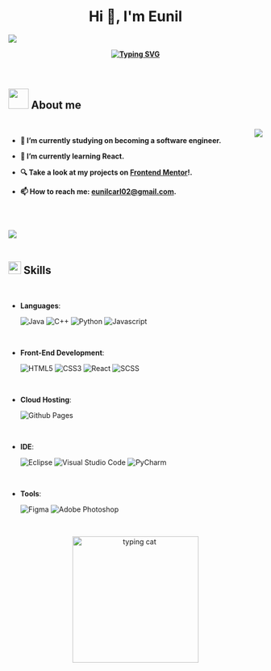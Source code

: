 
<h1 align="center"><b>Hi 👋, I'm Eunil </h1>

![](https://komarev.com/ghpvc/?username=EunilCarl)

<p align="center">
  <a href="https://git.io/typing-svg"><img src="https://readme-typing-svg.herokuapp.com?font=Fira+Code&pause=1000&color=7BAEF7&width=435&lines=A+Self-taught+Front-end+developer;An+upcoming+Computer+Science+Student" alt="Typing SVG" /></a>
</p>



<br>
	
## <picture><img src = "https://media.giphy.com/media/7Cr71vflxfGFO/giphy.gif" width = 40px></picture> **About me**


<br>


<img align="right"  src="https://github-readme-stats.vercel.app/api/top-langs/?username=EunilCarl&hide_progress=false"/>


- 🔭 I’m currently studying on **becoming a software engineer**.

- 🌱 I’m currently learning **React**.

- 🔍 Take a look at my projects on [**Frontend Mentor**](https://www.frontendmentor.io/profile/EunilCarl)!.

- 📫 How to reach me: **eunilcarl02@gmail.com**.

<br><br>

<img src="https://user-images.githubusercontent.com/73097560/115834477-dbab4500-a447-11eb-908a-139a6edaec5c.gif"><br><br>

## <img src="https://media2.giphy.com/media/QssGEmpkyEOhBCb7e1/giphy.gif?cid=ecf05e47a0n3gi1bfqntqmob8g9aid1oyj2wr3ds3mg700bl&rid=giphy.gif" width ="25"></b><b> Skills</b>
<br>

<p align="center">

- **Languages**:
    
    ![Java](https://img.shields.io/badge/java-%23ED8B00.svg?style=for-the-badge&logo=java&logoColor=white)
    ![C++](https://img.shields.io/badge/C++%20-%2300599C.svg?style=for-the-badge&logo=c%2B%2B&logoColor=white)
    ![Python](https://img.shields.io/badge/Python%20-%2314354C.svg?style=for-the-badge&logo=python&logoColor=white)
    ![Javascript](https://img.shields.io/badge/javascript%20-%23323330.svg?&style=for-the-badge&logo=javascript&logoColor=%23F7DF1E")

<br>   
    
- **Front-End Development**:

   ![HTML5](https://img.shields.io/badge/HTML5%20-%23E34F26.svg?style=for-the-badge&logo=html5&logoColor=white)
   ![CSS3](https://img.shields.io/badge/CSS%20-%231572B6.svg?style=for-the-badge&logo=css3&logoColor=white)
   ![React](https://img.shields.io/badge/react-%2320232a.svg?style=for-the-badge&logo=react&logoColor=%2361DAFB)
   ![SCSS](https://img.shields.io/badge/SCSS-hotpink.svg?style=for-the-badge&logo=SASS&logoColor=white)
   

<br>

- **Cloud Hosting**:

    ![Github Pages](https://img.shields.io/badge/GitHub%20Pages-%23327FC7.svg?style=for-the-badge&logo=github&logoColor=white)
    
<br>

- **IDE**:

    ![Eclipse](https://img.shields.io/badge/Eclipse-FE7A16.svg?style=for-the-badge&logo=Eclipse&logoColor=white)
    ![Visual Studio Code](https://img.shields.io/badge/Visual%20Studio%20Code-0078d7.svg?style=for-the-badge&logo=visual-studio-code&logoColor=white)
    ![PyCharm](https://img.shields.io/badge/pycharm-143?style=for-the-badge&logo=pycharm&logoColor=black&color=black&labelColor=green)

<br>

- **Tools**:

    ![Figma](https://img.shields.io/badge/figma-%23F24E1E.svg?style=for-the-badge&logo=figma&logoColor=white) 
    ![Adobe Photoshop](https://img.shields.io/badge/adobe%20photoshop-%2331A8FF.svg?style=for-the-badge&logo=adobe%20photoshop&logoColor=white)


</p>

<br>


 
<p align="center">
 <picture> <img src="https://media.giphy.com/media/H1dxi6xdh4NGQCZSvz/giphy.gif" alt="typing cat" width=250px tile="pusang nagtatype lupet"/> </picture>
<p/>

<br>

<!--Made in Jan 28 2023 (8:31pm)-->

